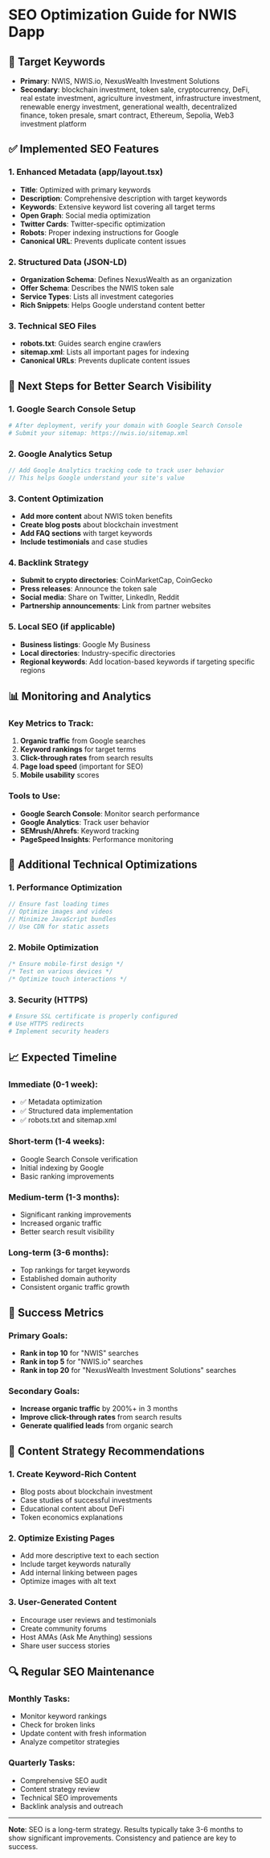 # SEO Optimization Guide for NWIS Dapp

## 🎯 Target Keywords
- **Primary**: NWIS, NWIS.io, NexusWealth Investment Solutions
- **Secondary**: blockchain investment, token sale, cryptocurrency, DeFi, real estate investment, agriculture investment, infrastructure investment, renewable energy investment, generational wealth, decentralized finance, token presale, smart contract, Ethereum, Sepolia, Web3 investment platform

## ✅ Implemented SEO Features

### 1. Enhanced Metadata (app/layout.tsx)
- **Title**: Optimized with primary keywords
- **Description**: Comprehensive description with target keywords
- **Keywords**: Extensive keyword list covering all target terms
- **Open Graph**: Social media optimization
- **Twitter Cards**: Twitter-specific optimization
- **Robots**: Proper indexing instructions for Google
- **Canonical URL**: Prevents duplicate content issues

### 2. Structured Data (JSON-LD)
- **Organization Schema**: Defines NexusWealth as an organization
- **Offer Schema**: Describes the NWIS token sale
- **Service Types**: Lists all investment categories
- **Rich Snippets**: Helps Google understand content better

### 3. Technical SEO Files
- **robots.txt**: Guides search engine crawlers
- **sitemap.xml**: Lists all important pages for indexing
- **Canonical URLs**: Prevents duplicate content issues

## 🚀 Next Steps for Better Search Visibility

### 1. Google Search Console Setup
```bash
# After deployment, verify your domain with Google Search Console
# Submit your sitemap: https://nwis.io/sitemap.xml
```

### 2. Google Analytics Setup
```javascript
// Add Google Analytics tracking code to track user behavior
// This helps Google understand your site's value
```

### 3. Content Optimization
- **Add more content** about NWIS token benefits
- **Create blog posts** about blockchain investment
- **Add FAQ sections** with target keywords
- **Include testimonials** and case studies

### 4. Backlink Strategy
- **Submit to crypto directories**: CoinMarketCap, CoinGecko
- **Press releases**: Announce the token sale
- **Social media**: Share on Twitter, LinkedIn, Reddit
- **Partnership announcements**: Link from partner websites

### 5. Local SEO (if applicable)
- **Business listings**: Google My Business
- **Local directories**: Industry-specific directories
- **Regional keywords**: Add location-based keywords if targeting specific regions

## 📊 Monitoring and Analytics

### Key Metrics to Track:
1. **Organic traffic** from Google searches
2. **Keyword rankings** for target terms
3. **Click-through rates** from search results
4. **Page load speed** (important for SEO)
5. **Mobile usability** scores

### Tools to Use:
- **Google Search Console**: Monitor search performance
- **Google Analytics**: Track user behavior
- **SEMrush/Ahrefs**: Keyword tracking
- **PageSpeed Insights**: Performance monitoring

## 🔧 Additional Technical Optimizations

### 1. Performance Optimization
```javascript
// Ensure fast loading times
// Optimize images and videos
// Minimize JavaScript bundles
// Use CDN for static assets
```

### 2. Mobile Optimization
```css
/* Ensure mobile-first design */
/* Test on various devices */
/* Optimize touch interactions */
```

### 3. Security (HTTPS)
```bash
# Ensure SSL certificate is properly configured
# Use HTTPS redirects
# Implement security headers
```

## 📈 Expected Timeline

### Immediate (0-1 week):
- ✅ Metadata optimization
- ✅ Structured data implementation
- ✅ robots.txt and sitemap.xml

### Short-term (1-4 weeks):
- Google Search Console verification
- Initial indexing by Google
- Basic ranking improvements

### Medium-term (1-3 months):
- Significant ranking improvements
- Increased organic traffic
- Better search result visibility

### Long-term (3-6 months):
- Top rankings for target keywords
- Established domain authority
- Consistent organic traffic growth

## 🎯 Success Metrics

### Primary Goals:
- **Rank in top 10** for "NWIS" searches
- **Rank in top 5** for "NWIS.io" searches
- **Rank in top 20** for "NexusWealth Investment Solutions" searches

### Secondary Goals:
- **Increase organic traffic** by 200%+ in 3 months
- **Improve click-through rates** from search results
- **Generate qualified leads** from organic search

## 📝 Content Strategy Recommendations

### 1. Create Keyword-Rich Content
- Blog posts about blockchain investment
- Case studies of successful investments
- Educational content about DeFi
- Token economics explanations

### 2. Optimize Existing Pages
- Add more descriptive text to each section
- Include target keywords naturally
- Add internal linking between pages
- Optimize images with alt text

### 3. User-Generated Content
- Encourage user reviews and testimonials
- Create community forums
- Host AMAs (Ask Me Anything) sessions
- Share user success stories

## 🔍 Regular SEO Maintenance

### Monthly Tasks:
- Monitor keyword rankings
- Check for broken links
- Update content with fresh information
- Analyze competitor strategies

### Quarterly Tasks:
- Comprehensive SEO audit
- Content strategy review
- Technical SEO improvements
- Backlink analysis and outreach

---

**Note**: SEO is a long-term strategy. Results typically take 3-6 months to show significant improvements. Consistency and patience are key to success.
